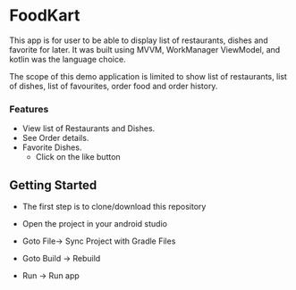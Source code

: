# FoodKart
This app is for user to be able to display list of restaurants, dishes and favorite for later. It was built using MVVM, WorkManager ViewModel, and kotlin was the language choice.

The scope of this demo application is limited to show list of restaurants, list of dishes, list of favourites, order food and order history.

### Features
- View list of Restaurants and Dishes.
- See Order details.
- Favorite Dishes.
    - Click on the like button

## Getting Started

- The first step is to clone/download this repository

- Open the project in your android studio

- Goto File-> Sync Project with Gradle Files

- Goto Build -> Rebuild

- Run -> Run app
